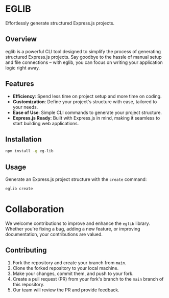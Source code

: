# EGLIB

Effortlessly generate structured Express.js projects.



## Overview

eglib is a powerful CLI tool designed to simplify the process of generating structured Express.js projects. Say goodbye to the hassle of manual setup and file connections – with eglib, you can focus on writing your application logic right away.

## Features

- **Efficiency**: Spend less time on project setup and more time on coding.
- **Customization**: Define your project's structure with ease, tailored to your needs.
- **Ease of Use**: Simple CLI commands to generate your project structure.
- **Express.js Ready**: Built with Express.js in mind, making it seamless to start building web applications.

## Installation

```bash
npm install -g eg-lib
```
## Usage

Generate an Express.js project structure with the `create` command:

```bash
eglib create
```
# Collaboration

We welcome contributions to improve and enhance the `eglib` library. Whether you're fixing a bug, adding a new feature, or improving documentation, your contributions are valued.

## Contributing

1. Fork the repository and create your branch from `main`.
2. Clone the forked repository to your local machine.
3. Make your changes, commit them, and push to your fork.
4. Create a pull request (PR) from your fork's branch to the `main` branch of this repository.
5. Our team will review the PR and provide feedback.
